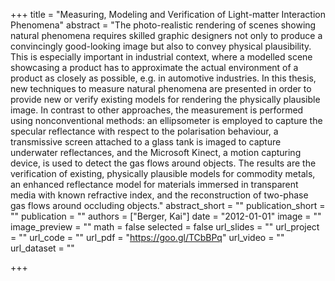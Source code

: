 +++
title = "Measuring, Modeling and Verification of Light-matter Interaction Phenomena"
abstract = "The photo-realistic rendering of scenes showing natural phenomena requires skilled graphic designers not only to produce a convincingly good-looking image but also to convey physical plausibility. This is especially important in industrial context, where a modelled scene showcasing a product has to approximate the actual environment of a product as closely as possible, e.g. in automotive industries. In this thesis, new techniques to measure natural phenomena are presented in order to provide new or verify existing models for rendering the physically plausible image. In contrast to other approaches, the measurement is performed using nonconventional methods: an ellipsometer is employed to capture the specular reflectance with respect to the polarisation behaviour, a transmissive screen attached to a glass tank is imaged to capture underwater reflectances, and the Microsoft Kinect, a motion capturing device, is used to detect the gas flows around objects. The results are the verification of existing, physically plausible models for commodity metals, an enhanced reflectance model for materials immersed in transparent media with known refractive index, and the reconstruction of two-phase gas flows around occluding objects."
abstract_short = ""
publication_short = ""
publication = ""
authors = ["Berger, Kai"]
date = "2012-01-01"
image = ""
image_preview = ""
math = false
selected = false
url_slides = ""
url_project = ""
url_code = ""
url_pdf = "https://goo.gl/TCbBPq"
url_video = ""
url_dataset = ""

+++
